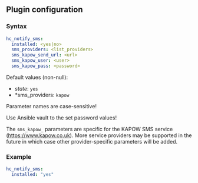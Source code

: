 ## Plugin configuration

### Syntax

```yaml
hc_notify_sms:
  installed: <yes|no>
  sms_providers: <list_providers>
  sms_kapow_send_url: <url>
  sms_kapow_user: <user>
  sms_kapow_pass: <password>
```

Default values (non-null):
* *state*: `yes`
* *sms_providers: `kapow`

Parameter names are case-sensitive!

Use Ansible vault to the set password values!

The `sms_kapow_` parameters are specific for the KAPOW SMS service (https://www.kapow.co.uk). More service providers may be supported in the future in which case other provider-specific parameters will be added.


### Example

```yaml
hc_notify_sms:
  installed: "yes"
```
